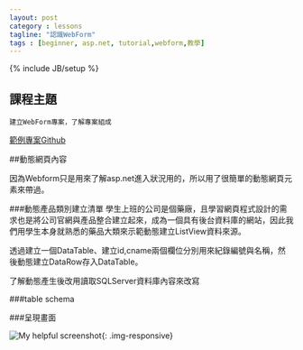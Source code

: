 ```yaml
---
layout: post
category : lessons
tagline: "認識WebForm"
tags : [beginner, asp.net, tutorial,webform,教學]
---
```

{% include JB/setup %}

## 課程主題

    建立WebForm專案，了解專案組成

[範例專案Github](https://github.com/hahalin/aspnetclass)

##動態網頁內容

因為Webform只是用來了解asp.net進入狀況用的，所以用了很簡單的動態網頁元素來帶過。

###動態產品類別建立清單
學生上班的公司是個藥廠，且學習網頁程式設計的需求也是將公司官網與產品整合建立起來，成為一個具有後台資料庫的網站，因此我們用學生本身就熟悉的藥品大類來示範動態建立ListView資料來源。

透過建立一個DataTable、建立id,cname兩個欄位分別用來紀錄編號與名稱，然後動態建立DataRow存入DataTable。

<script src="https://gist.github.com/hahalin/d194fc32036d51f1baf9.js"></script>

了解動態產生後改用讀取SQLServer資料庫內容來改寫

<script src="https://gist.github.com/hahalin/df7c1c98fe23ae11a69e.js"></script>

###table schema

<script src="https://gist.github.com/hahalin/b3b23b273335ec3dfaa7.js"></script>

###呈現畫面

![My helpful screenshot]({{BASE_PATH}}/assets/img/webform01/1.png){: .img-responsive}
